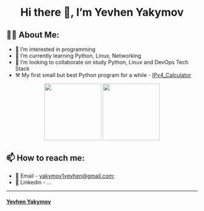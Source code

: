 <h1 align="center"> Hi there 👋, I’m Yevhen Yakymov </h1> 

<h2 align="left"> 👨‍💻 About Me:</h2>

- 👀 I’m interested in programming
- 🌱 I’m currently learning Python, Linux, Networking
- 💞️ I’m looking to collaborate on study Python, Linux and DevOps Tech Stack
-  ⚒ My first small but best Python program for a while - [IPv4_Calculator](https://github.com/thestig1990/IPv4_Calculator)

<div align="center">
  <img height="150em" src="https://github-readme-stats.vercel.app/api/top-langs/?username=thestig1990&layout=compact&langs_count=7&theme=aura"/>
  
  <img height="150em" src="https://github-readme-stats.vercel.app/api?username=thestig1990&show_icons=true&theme=aura&include_all_commits=true&count_private=true"/>
</div>

<h2 align="left"> 📫 How to reach me:</h2>

- 📩 Email -    yakymov1yevhen@gmail.com;
- 🔗 Linkedin - ...

---
#### [Yevhen Yakymov](https://github.com/thestig1990) 

<!---
thestig1990/thestig1990 is a ✨ special ✨ repository because its `README.md` (this file) appears on your GitHub profile.
You can click the Preview link to take a look at your changes.
--->
